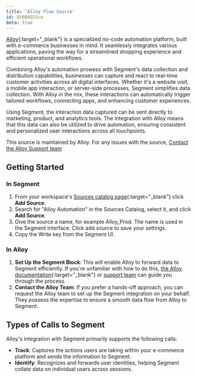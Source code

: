 ```yaml
---
title: 'Alloy Flow Source'
id: DY0B0Q2Gce
beta: true
---
```


[Alloy](https://runalloy.com/flow/){:target="_blank"} is a specialized no-code automation platform, built with e-commerce businesses in mind. It seamlessly integrates various applications, paving the way for a streamlined shopping experience and efficient operational workflows.

Combining Alloy's automation prowess with Segment's data collection and distribution capabilities, businesses can capture and react to real-time customer activities across all digital interfaces. Whether it's a website visit, a mobile app interaction, or server-side processes, Segment simplifies data collection. With Alloy in the mix, these interactions can automatically trigger tailored workflows, connecting apps, and enhancing customer experiences.

Using Segment, the interaction data captured can be sent directly to marketing, product, and analytics tools. The integration with Alloy means that this data can also be utilized to drive automation, ensuring consistent and personalized user interactions across all touchpoints.

This source is maintained by Alloy. For any issues with the source, [Contact the Alloy Support team](mailto:contact@runalloy.com)

## Getting Started

### In Segment

1. From your workspace's [Sources catalog page](https://app.segment.com/goto-my-workspace/sources/catalog){:target="_blank”} click **Add Source**.
2. Search for "Alloy Automation" in the Sources Catalog, select it, and click **Add Source**.
3. Give the source a name, for example Alloy_Prod. The name is used in the Segment interface. Click add source to save your settings.
4. Copy the Write key from the Segment UI.

### In Alloy
1. **Set Up the Segment Block**: This will enable Alloy to forward data to Segment efficiently. If you're unfamiliar with how to do this, [the Alloy documentation](https://docs.runalloy.com/docs){:target="_blank"} or [support team](mailto:contact@runalloy.com) can guide you through the process.
2. **Contact the Alloy Team**: If you prefer a hands-off approach, you can request the Alloy team to set up the Segment integration on your behalf. They possess the expertise to ensure a smooth data flow from Alloy to Segment.

## Types of Calls to Segment

Alloy's integration with Segment primarily supports the following calls:

- **Track**: Captures the actions users are taking within your e-commerce platform and sends the information to Segment.
- **Identify**: Recognizes and forwards user identities, helping Segment collate data on individual users across sessions.